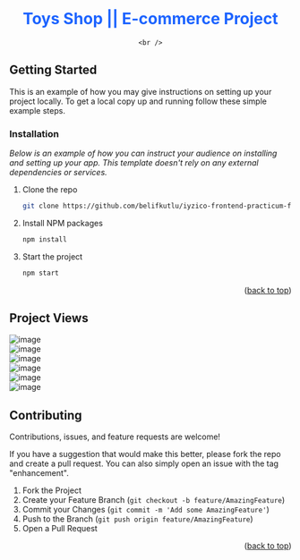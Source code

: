 <br />
<div align="center" id="readme-top">

  <h1 align="center" style="color:#1d64ff" > Toys Shop || E-commerce Project</h1>

    <br />
</div>

## Getting Started

This is an example of how you may give instructions on setting up your project locally.
To get a local copy up and running follow these simple example steps.

### Installation

_Below is an example of how you can instruct your audience on installing and setting up your app. This template doesn't rely on any external dependencies or services._

1. Clone the repo
   ```sh
   git clone https://github.com/belifkutlu/iyzico-frontend-practicum-final-case.git
   ```
2. Install NPM packages
   ```sh
   npm install
   ```
3. Start the project
   ```sh
   npm start
   ```
   
   <p align="right">(<a href="#readme-top">back to top</a>)</p>
   
  


## Project Views
![image](https://user-images.githubusercontent.com/90147636/200171962-145859dd-1191-4b67-be44-71bf30fb6ac8.png)
<br>
![image](https://user-images.githubusercontent.com/90147636/200171975-d451b475-afd2-41c5-b5a5-1be1a97ddf8b.png)
<br>
![image](https://user-images.githubusercontent.com/90147636/200171984-25e2e2f5-f17b-4390-aa6f-92284fc07d80.png)
<br>
![image](https://user-images.githubusercontent.com/90147636/200171988-93d2fc3b-32a1-4ccb-992b-78e8d0c8f68a.png)
<br>
![image](https://user-images.githubusercontent.com/90147636/200171996-9a70812c-60c6-48fb-a076-608762eaab54.png)
<br>
![image](https://user-images.githubusercontent.com/90147636/200172013-122601ec-2621-4234-b4e7-f977361d76ff.png)


 ## Contributing

Contributions, issues, and feature requests are welcome!

If you have a suggestion that would make this better, please fork the repo and create a pull request. You can also simply open an issue with the tag "enhancement".

1. Fork the Project
2. Create your Feature Branch (`git checkout -b feature/AmazingFeature`)
3. Commit your Changes (`git commit -m 'Add some AmazingFeature'`)
4. Push to the Branch (`git push origin feature/AmazingFeature`)
5. Open a Pull Request

<p align="right">(<a href="#readme-top">back to top</a>)</p>


